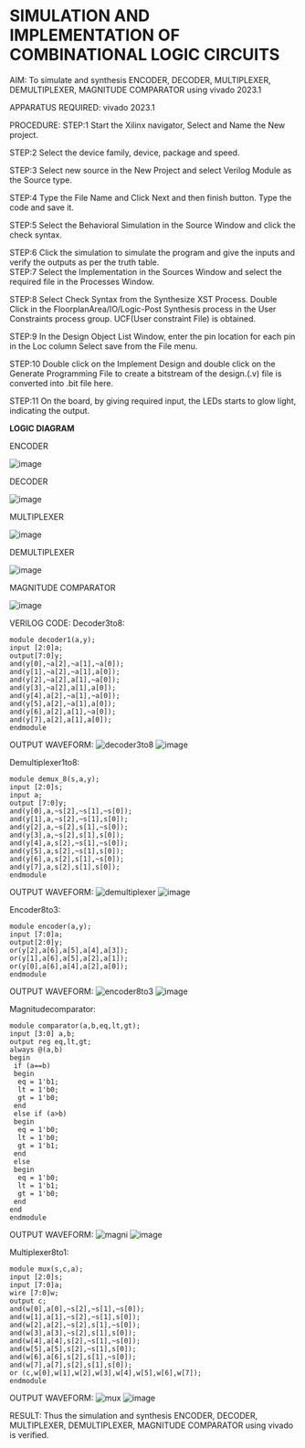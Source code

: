 # SIMULATION AND IMPLEMENTATION OF  COMBINATIONAL LOGIC CIRCUITS

AIM: 
 To simulate and synthesis ENCODER, DECODER, MULTIPLEXER, DEMULTIPLEXER, MAGNITUDE COMPARATOR using vivado 2023.1

APPARATUS REQUIRED:
vivado 2023.1

PROCEDURE:
STEP:1  Start  the Xilinx navigator, Select and Name the New project.

STEP:2  Select the device family, device, package and speed. 

STEP:3  Select new source in the New Project and select Verilog Module as the Source type.

STEP:4  Type the File Name and Click Next and then finish button. Type the code and save it.

STEP:5  Select the Behavioral Simulation in the Source Window and click the check syntax.   

STEP:6  Click the simulation to simulate the program and  give the inputs and verify the outputs as per the truth table.               
STEP:7  Select the Implementation in the Sources Window and select the required file in the Processes Window.

STEP:8  Select Check Syntax from the Synthesize  XST Process. Double Click in the  FloorplanArea/IO/Logic-Post Synthesis process in the User Constraints process group. UCF(User constraint File) is obtained. 

STEP:9  In the Design Object List Window, enter the pin location for each pin in the Loc column Select save from the File menu.

STEP:10 Double click on the Implement Design and double click on the Generate Programming File to create a bitstream of the design.(.v) file is converted into .bit file here.

STEP:11  On the board, by giving required input, the LEDs starts to glow light, indicating the output.

**LOGIC DIAGRAM**

ENCODER

![image](https://github.com/navaneethans/VLSI-LAB-EXP-2/assets/6987778/3cd1f95e-7531-4cad-9154-fdd397ac439e)


DECODER

![image](https://github.com/navaneethans/VLSI-LAB-EXP-2/assets/6987778/45a5e6cf-bbe0-4fd5-ac84-e5ad4477483b)


MULTIPLEXER

![image](https://github.com/navaneethans/VLSI-LAB-EXP-2/assets/6987778/427f75b2-8e67-44b9-ac45-a66651787436)


DEMULTIPLEXER

![image](https://github.com/navaneethans/VLSI-LAB-EXP-2/assets/6987778/1c45a7fc-08ac-4f76-87f2-c084e7150557)


MAGNITUDE COMPARATOR

![image](https://github.com/navaneethans/VLSI-LAB-EXP-2/assets/6987778/b2fe7a05-6bf7-4dcb-8f5d-28abbf7ea8c2)

VERILOG CODE:
Decoder3to8:
```
module decoder1(a,y);
input [2:0]a;
output[7:0]y;
and(y[0],~a[2],~a[1],~a[0]);
and(y[1],~a[2],~a[1],a[0]);
and(y[2],~a[2],a[1],~a[0]);
and(y[3],~a[2],a[1],a[0]);
and(y[4],a[2],~a[1],~a[0]);
and(y[5],a[2],~a[1],a[0]);
and(y[6],a[2],a[1],~a[0]);
and(y[7],a[2],a[1],a[0]);
endmodule
```
OUTPUT WAVEFORM:
![decoder3to8](https://github.com/naveen0814/VLSI-LAB-EXP-2/assets/161302822/0fde56d5-648c-4088-bdc2-a1379c228927)
![image](https://github.com/naveen0814/VLSI-LAB-EXP-2/assets/161302822/6a0bb1f6-bf61-4ece-b569-a705d7db70cf)


Demultiplexer1to8:
```
module demux_8(s,a,y);
input [2:0]s;
input a;
output [7:0]y;
and(y[0],a,~s[2],~s[1],~s[0]);
and(y[1],a,~s[2],~s[1],s[0]);
and(y[2],a,~s[2],s[1],~s[0]);
and(y[3],a,~s[2],s[1],s[0]);
and(y[4],a,s[2],~s[1],~s[0]);
and(y[5],a,s[2],~s[1],s[0]);
and(y[6],a,s[2],s[1],~s[0]);
and(y[7],a,s[2],s[1],s[0]);
endmodule
```
OUTPUT WAVEFORM:
![demultiplexer](https://github.com/naveen0814/VLSI-LAB-EXP-2/assets/161302822/5bc0b2d7-523b-431b-8050-c2af25590d65)
![image](https://github.com/naveen0814/VLSI-LAB-EXP-2/assets/161302822/718fe7db-c7f6-4a98-9702-50a95ff47a5f)


Encoder8to3:
```
module encoder(a,y);
input [7:0]a;
output[2:0]y;
or(y[2],a[6],a[5],a[4],a[3]);
or(y[1],a[6],a[5],a[2],a[1]);
or(y[0],a[6],a[4],a[2],a[0]);
endmodule
```
OUTPUT WAVEFORM:
![encoder8to3](https://github.com/naveen0814/VLSI-LAB-EXP-2/assets/161302822/8afc1817-fcdf-4c9e-8041-96cb95965d7e)
![image](https://github.com/naveen0814/VLSI-LAB-EXP-2/assets/161302822/81dc9b9f-f100-4de6-915a-fe39d1076cd4)

Magnitudecomparator:

```
module comparator(a,b,eq,lt,gt);
input [3:0] a,b;
output reg eq,lt,gt;
always @(a,b)
begin
 if (a==b)
 begin
  eq = 1'b1;
  lt = 1'b0;
  gt = 1'b0;
 end
 else if (a>b)
 begin
  eq = 1'b0;
  lt = 1'b0;
  gt = 1'b1;
 end
 else
 begin
  eq = 1'b0;
  lt = 1'b1;
  gt = 1'b0;
 end
end 
endmodule
```
OUTPUT WAVEFORM:
![magni](https://github.com/naveen0814/VLSI-LAB-EXP-2/assets/161302822/f36c2f67-a2bb-4d09-a5cc-a09c2d044af6)
![image](https://github.com/naveen0814/VLSI-LAB-EXP-2/assets/161302822/a2f7b6ac-960c-42e4-8e07-67bd463f0019)

Multiplexer8to1:
```
module mux(s,c,a);
input [2:0]s;
input [7:0]a;
wire [7:0]w;
output c;
and(w[0],a[0],~s[2],~s[1],~s[0]);
and(w[1],a[1],~s[2],~s[1],s[0]);
and(w[2],a[2],~s[2],s[1],~s[0]);
and(w[3],a[3],~s[2],s[1],s[0]);
and(w[4],a[4],s[2],~s[1],~s[0]);
and(w[5],a[5],s[2],~s[1],s[0]);
and(w[6],a[6],s[2],s[1],~s[0]);
and(w[7],a[7],s[2],s[1],s[0]);
or (c,w[0],w[1],w[2],w[3],w[4],w[5],w[6],w[7]);
endmodule
```
OUTPUT WAVEFORM:
![mux](https://github.com/naveen0814/VLSI-LAB-EXP-2/assets/161302822/a983e74f-194c-412a-8fa7-fe6ab37e6a64)
![image](https://github.com/naveen0814/VLSI-LAB-EXP-2/assets/161302822/cda6ceb0-96cf-4ebb-b327-f616dbb7fb21)


RESULT:
Thus the simulation and synthesis ENCODER, DECODER, MULTIPLEXER, DEMULTIPLEXER, MAGNITUDE COMPARATOR using vivado is verified.


